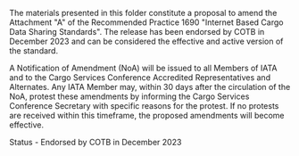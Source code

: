 The materials presented in this folder constitute a proposal to amend the Attachment "A" of the Recommended Practice 1690 "Internet Based Cargo Data Sharing Standards". The release has been endorsed by COTB in December 2023 and can be considered the effective and active version of the standard.

A Notification of Amendment (NoA) will be issued to all Members of IATA and to the Cargo Services Conference Accredited Representatives and Alternates. Any IATA Member may, within 30 days after the circulation of the NoA, protest these amendments by informing the Cargo Services Conference Secretary with specific reasons for the protest. If no protests are received within this timeframe, the proposed amendments will become effective.

Status - Endorsed by COTB in December 2023
